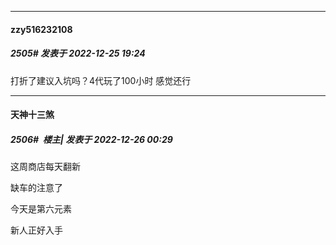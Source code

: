 

*****

####  zzy516232108  
##### 2505#       发表于 2022-12-25 19:24

打折了建议入坑吗？4代玩了100小时 感觉还行



*****

####  天神十三煞  
##### 2506#         楼主| 发表于 2022-12-26 00:29

这周商店每天翻新

缺车的注意了

今天是第六元素

新人正好入手

